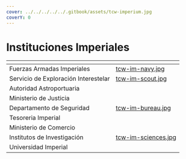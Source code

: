 ```yaml
---
cover: ../../../../../.gitbook/assets/tcw-imperium.jpg
coverY: 0
---
```


# Instituciones Imperiales



<table data-view="cards"><thead><tr><th></th><th data-hidden data-card-cover data-type="files"></th></tr></thead><tbody><tr><td>Fuerzas Armadas Imperiales</td><td><a href="../../../../../.gitbook/assets/tcw-im-navy.jpg">tcw-im-navy.jpg</a></td></tr><tr><td>Servicio de Exploración Interestelar</td><td><a href="../../../../../.gitbook/assets/tcw-im-scout.jpg">tcw-im-scout.jpg</a></td></tr><tr><td>Autoridad Astroportuaria</td><td></td></tr><tr><td>Ministerio de Justicia</td><td></td></tr><tr><td>Departamento de Seguridad</td><td><a href="../../../../../.gitbook/assets/tcw-im-bureau.jpg">tcw-im-bureau.jpg</a></td></tr><tr><td>Tesoreria Imperial</td><td></td></tr><tr><td>Ministerio de Comercio</td><td></td></tr><tr><td>Institutos de Investigación</td><td><a href="../../../../../.gitbook/assets/tcw-im-sciences.jpg">tcw-im-sciences.jpg</a></td></tr><tr><td>Universidad Imperial</td><td></td></tr></tbody></table>
